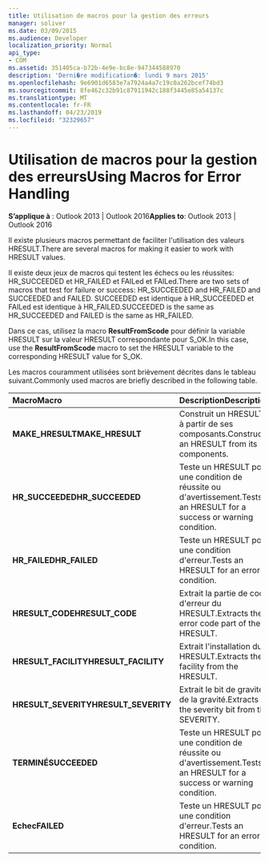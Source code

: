 ```yaml
---
title: Utilisation de macros pour la gestion des erreurs
manager: soliver
ms.date: 03/09/2015
ms.audience: Developer
localization_priority: Normal
api_type:
- COM
ms.assetid: 351405ca-b72b-4e9e-bc8e-947344588970
description: 'Derni�re modification�: lundi 9 mars 2015'
ms.openlocfilehash: 9e6901d6583e7a7924a4a7c19c0a262bcef74bd3
ms.sourcegitcommit: 8fe462c32b91c87911942c188f3445e85a54137c
ms.translationtype: MT
ms.contentlocale: fr-FR
ms.lasthandoff: 04/23/2019
ms.locfileid: "32329657"
---
```

# <a name="using-macros-for-error-handling"></a><span data-ttu-id="cff9f-103">Utilisation de macros pour la gestion des erreurs</span><span class="sxs-lookup"><span data-stu-id="cff9f-103">Using Macros for Error Handling</span></span>

  
  
<span data-ttu-id="cff9f-104">**S’applique à** : Outlook 2013 | Outlook 2016</span><span class="sxs-lookup"><span data-stu-id="cff9f-104">**Applies to**: Outlook 2013 | Outlook 2016</span></span> 
  
<span data-ttu-id="cff9f-105">Il existe plusieurs macros permettant de faciliter l'utilisation des valeurs HRESULT.</span><span class="sxs-lookup"><span data-stu-id="cff9f-105">There are several macros for making it easier to work with HRESULT values.</span></span>
  
<span data-ttu-id="cff9f-106">Il existe deux jeux de macros qui testent les échecs ou les réussites: HR_SUCCEEDED et HR_FAILED et FAILed et FAILed.</span><span class="sxs-lookup"><span data-stu-id="cff9f-106">There are two sets of macros that test for failure or success: HR_SUCCEEDED and HR_FAILED and SUCCEEDED and FAILED.</span></span> <span data-ttu-id="cff9f-107">SUCCEEDED est identique à HR_SUCCEEDED et FAILed est identique à HR_FAILED.</span><span class="sxs-lookup"><span data-stu-id="cff9f-107">SUCCEEDED is the same as HR_SUCCEEDED and FAILED is the same as HR_FAILED.</span></span>
  
<span data-ttu-id="cff9f-108">Dans ce cas, utilisez la macro **ResultFromScode** pour définir la variable HRESULT sur la valeur HRESULT correspondante pour S_OK.</span><span class="sxs-lookup"><span data-stu-id="cff9f-108">In this case, use the **ResultFromScode** macro to set the HRESULT variable to the corresponding HRESULT value for S_OK.</span></span> 
  
<span data-ttu-id="cff9f-109">Les macros couramment utilisées sont brièvement décrites dans le tableau suivant.</span><span class="sxs-lookup"><span data-stu-id="cff9f-109">Commonly used macros are briefly described in the following table.</span></span>
  
|<span data-ttu-id="cff9f-110">**Macro**</span><span class="sxs-lookup"><span data-stu-id="cff9f-110">**Macro**</span></span>|<span data-ttu-id="cff9f-111">**Description**</span><span class="sxs-lookup"><span data-stu-id="cff9f-111">**Description**</span></span>|
|:-----|:-----|
|<span data-ttu-id="cff9f-112">**MAKE_HRESULT**</span><span class="sxs-lookup"><span data-stu-id="cff9f-112">**MAKE_HRESULT**</span></span> <br/> |<span data-ttu-id="cff9f-113">Construit un HRESULT à partir de ses composants.</span><span class="sxs-lookup"><span data-stu-id="cff9f-113">Constructs an HRESULT from its components.</span></span>  <br/> |
|<span data-ttu-id="cff9f-114">**HR_SUCCEEDED**</span><span class="sxs-lookup"><span data-stu-id="cff9f-114">**HR_SUCCEEDED**</span></span> <br/> |<span data-ttu-id="cff9f-115">Teste un HRESULT pour une condition de réussite ou d'avertissement.</span><span class="sxs-lookup"><span data-stu-id="cff9f-115">Tests an HRESULT for a success or warning condition.</span></span>  <br/> |
|<span data-ttu-id="cff9f-116">**HR_FAILED**</span><span class="sxs-lookup"><span data-stu-id="cff9f-116">**HR_FAILED**</span></span> <br/> |<span data-ttu-id="cff9f-117">Teste un HRESULT pour une condition d'erreur.</span><span class="sxs-lookup"><span data-stu-id="cff9f-117">Tests an HRESULT for an error condition.</span></span>  <br/> |
|<span data-ttu-id="cff9f-118">**HRESULT_CODE**</span><span class="sxs-lookup"><span data-stu-id="cff9f-118">**HRESULT_CODE**</span></span> <br/> |<span data-ttu-id="cff9f-119">Extrait la partie de code d'erreur du HRESULT.</span><span class="sxs-lookup"><span data-stu-id="cff9f-119">Extracts the error code part of the HRESULT.</span></span>  <br/> |
|<span data-ttu-id="cff9f-120">**HRESULT_FACILITY**</span><span class="sxs-lookup"><span data-stu-id="cff9f-120">**HRESULT_FACILITY**</span></span> <br/> |<span data-ttu-id="cff9f-121">Extrait l'installation du HRESULT.</span><span class="sxs-lookup"><span data-stu-id="cff9f-121">Extracts the facility from the HRESULT.</span></span>  <br/> |
|<span data-ttu-id="cff9f-122">**HRESULT_SEVERITY**</span><span class="sxs-lookup"><span data-stu-id="cff9f-122">**HRESULT_SEVERITY**</span></span> <br/> |<span data-ttu-id="cff9f-123">Extrait le bit de gravité de la gravité.</span><span class="sxs-lookup"><span data-stu-id="cff9f-123">Extracts the severity bit from the SEVERITY.</span></span>  <br/> |
|<span data-ttu-id="cff9f-124">**TERMINÉ**</span><span class="sxs-lookup"><span data-stu-id="cff9f-124">**SUCCEEDED**</span></span> <br/> |<span data-ttu-id="cff9f-125">Teste un HRESULT pour une condition de réussite ou d'avertissement.</span><span class="sxs-lookup"><span data-stu-id="cff9f-125">Tests an HRESULT for a success or warning condition.</span></span>  <br/> |
|<span data-ttu-id="cff9f-126">**Echec**</span><span class="sxs-lookup"><span data-stu-id="cff9f-126">**FAILED**</span></span> <br/> |<span data-ttu-id="cff9f-127">Teste un HRESULT pour une condition d'erreur.</span><span class="sxs-lookup"><span data-stu-id="cff9f-127">Tests an HRESULT for an error condition.</span></span>  <br/> |
   

